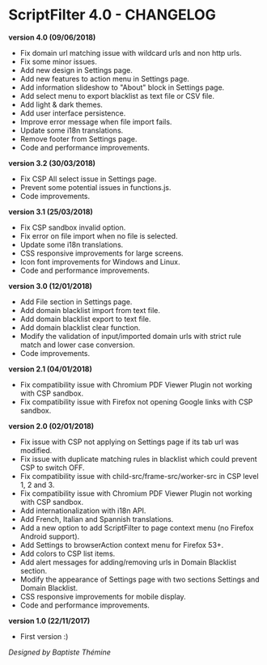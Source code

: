 ﻿# ScriptFilter 4.0 - CHANGELOG

**version 4.0 (09/06/2018)**
- Fix domain url matching issue with wildcard urls and non http urls.
- Fix some minor issues.
- Add new design in Settings page.
- Add new features to action menu in Settings page.
- Add information slideshow to "About" block in Settings page.
- Add select menu to export blacklist as text file or CSV file.
- Add light & dark themes.
- Add user interface persistence.
- Improve error message when file import fails.
- Update some i18n translations.
- Remove footer from Settings page.
- Code and performance improvements.

**version 3.2 (30/03/2018)**
- Fix CSP All select issue in Settings page.
- Prevent some potential issues in functions.js.
- Code improvements.

**version 3.1 (25/03/2018)**
- Fix CSP sandbox invalid option.
- Fix error on file import when no file is selected.
- Update some i18n translations.
- CSS responsive improvements for large screens.
- Icon font improvements for Windows and Linux.
- Code and performance improvements.

**version 3.0 (12/01/2018)**
- Add File section in Settings page.
- Add domain blacklist import from text file.
- Add domain blacklist export to text file.
- Add domain blacklist clear function.
- Modify the validation of input/imported domain urls with strict rule match and lower case conversion.
- Code improvements.

**version 2.1 (04/01/2018)**
- Fix compatibility issue with Chromium PDF Viewer Plugin not working with CSP sandbox.
- Fix compatibility issue with Firefox not opening Google links with CSP sandbox.

**version 2.0 (02/01/2018)**
- Fix issue with CSP not applying on Settings page if its tab url was modified.
- Fix issue with duplicate matching rules in blacklist which could prevent CSP to switch OFF.
- Fix compatibility issue with child-src/frame-src/worker-src in CSP level 1, 2 and 3.
- Fix compatibility issue with Chromium PDF Viewer Plugin not working with CSP sandbox.
- Add internationalization with i18n API.
- Add French, Italian and Spannish translations.
- Add a new option to add ScriptFilter to page context menu (no Firefox Android support).
- Add Settings to browserAction context menu for Firefox 53+.
- Add colors to CSP list items.
- Add alert messages for adding/removing urls in Domain Blacklist section.
- Modify the appearance of Settings page with two sections Settings and Domain Blacklist.
- CSS responsive improvements for mobile display.
- Code and performance improvements.

**version 1.0 (22/11/2017)**
- First version :)

*Designed by Baptiste Thémine*
